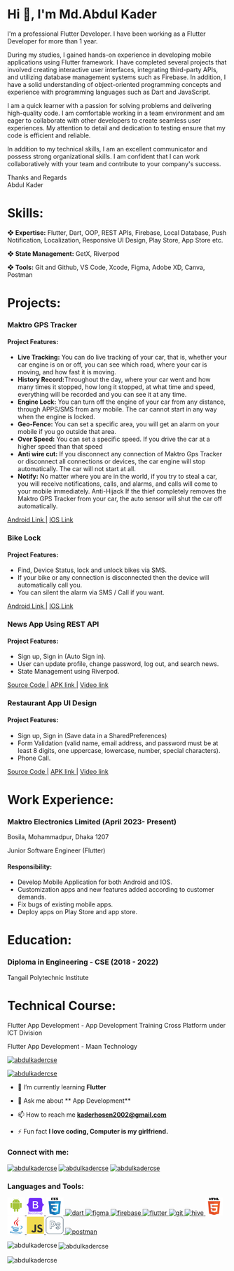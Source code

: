 <h1 align="left">Hi 👋, I'm Md.Abdul Kader</h1>
<p align="left">I'm a professional Flutter Developer. I have been working as a Flutter Developer for more than 1 year.

During my studies, I gained hands-on experience in developing mobile applications using Flutter framework. I have completed several projects that involved creating interactive user interfaces, integrating third-party APIs, and utilizing database management systems such as Firebase. In addition, I have a solid understanding of object-oriented programming concepts and experience with programming languages such as Dart and JavaScript.

I am a quick learner with a passion for solving problems and delivering high-quality code. I am comfortable working in a team environment and am eager to collaborate with other developers to create seamless user experiences. My attention to detail and dedication to testing ensure that my code is efficient and reliable.

In addition to my technical skills, I am an excellent communicator and possess strong organizational skills. I am confident that I can work collaboratively with your team and contribute to your company's success.

Thanks and Regards</br>
Abdul Kader
</p>

<h1 align="left">Skills:</h1>
<p> <b>❖ Expertise:</b> Flutter, Dart, OOP, REST APIs, Firebase, Local Database, Push Notification, Localization, Responsive UI
Design, Play Store, App Store etc.</p>

<p> <b>❖ State Management:</b> GetX, Riverpod</p>
<p> <b>❖ Tools:</b> Git and Github, VS Code, Xcode, Figma, Adobe XD, Canva, Postman</p>


<h1 align="left">Projects:</h1>

<h3>Maktro GPS Tracker</h3>
<h4>Project Features:</h4>
<ul>
<li><b>Live Tracking:</b> You can do live tracking of your car, that is, whether your car engine is on or off, you can see which road, where your car is moving, and how fast it is moving.</li>
<li><b>History Record:</b>Throughout the day, where your car went and how many times it stopped, how long it stopped, at what time and speed, everything will be recorded and you can see it at any time.</li>
<li><b>Engine Lock:</b> You can turn off the engine of your car from any distance, through APPS/SMS from any mobile. The car cannot start in any way when the engine is locked.</li>
<li><b>Geo-Fence:</b> You can set a specific area, you will get an alarm on your mobile if you go outside that area.</li>
<li><b>Over Speed:</b> You can set a specific speed. If you drive the car at a higher speed than that speed</li>
<li><b>Anti wire cut:</b> If you disconnect any connection of Maktro Gps Tracker or disconnect all connections or devices, the car engine will stop automatically. The car will not start at all.</li>
<li><b>Notify:</b> No matter where you are in the world, if you try to steal a car, you will receive notifications, calls, and alarms, and calls will come to your mobile immediately. Anti-Hijack If the thief completely removes the Maktro GPS Tracker from your car, the auto sensor will shut the car off automatically.</li>

</ul>
<p align="left">
<a href="https://play.google.com/store/apps/details?id=com.maktro.maktrogpstracker" target="blank">Android Link |</a>
<a href="https://apps.apple.com/us/app/maktro-gps-tracker/id6463846330" target="blank">IOS Link</a>
</p>

<h3>Bike Lock</h3>
<h4>Project Features:</h4>
<ul>
  <li>Find, Device Status, lock and unlock bikes via SMS.</li>
  <li>If your bike or any connection is disconnected then the device will automatically call you.</li>
  <li>You can silent the alarm via SMS / Call if you want.</li>
</ul>
<p align="left">
<a href="https://play.google.com/store/apps/details?id=com.maktro.bikelockold" target="blank">Android Link |</a>
<a href="https://apps.apple.com/kw/app/bike-lock-bd/id1478416802" target="blank">IOS Link</a>
</p>

<h3>News App Using REST API</h3>
<h4>Project Features:</h4>
<ul>
  <li>Sign up, Sign in (Auto Sign in).</li>
  <li>User can update profile, change password, log out, and search news.</li>
  <li>State Management using Riverpod.</li>
</ul>
<p align="left">
<a href="https://github.com/abdulkadercse/news-app-with-api" target="blank">Source Code |</a>
<a href="https://docs.google.com/document/d/1LujApNrxS55cUdMFgN3SLj_4P54YMMAz2ySuZdDJCa4/edit?usp=sharing" target="blank">APK link |</a>
<a href="https://docs.google.com/document/d/1LujApNrxS55cUdMFgN3SLj_4P54YMMAz2ySuZdDJCa4/edit?usp=sharing" target="blank">Video link</a>
</p>


<h3>Restaurant App UI Design</h3>
<h4>Project Features:</h4>
<ul>
  <li>Sign up, Sign in (Save data in a SharedPreferences)</li>
  <li>Form Validation (valid name, email address, and password must be at least 8 digits, one uppercase, lowercase, number, special characters).</li>
  <li>Phone Call.</li>
</ul>

<p align="left">
<a href="https://github.com/abdulkadercse/restaurant_app" target="blank">Source Code |</a>
<a href="https://docs.google.com/document/d/1LujApNrxS55cUdMFgN3SLj_4P54YMMAz2ySuZdDJCa4/edit?usp=sharing" target="blank">APK link |</a>
<a href="https://docs.google.com/document/d/1LujApNrxS55cUdMFgN3SLj_4P54YMMAz2ySuZdDJCa4/edit?usp=sharing" target="blank">Video link</a>
</p>

<h1 align="left">Work Experience:</h1>
<h3>Maktro Electronics Limited (April 2023- Present)</h3>
<p>Bosila, Mohammadpur, Dhaka 1207</p>
<p>Junior Software Engineer (Flutter)</p>
<h4>Responsibility:</h4>
<ul>
  <li>Develop Mobile Application for both Android and IOS.</li>
  <li>Customization apps and new features added according to customer demands.</li>
  <li>Fix bugs of existing mobile apps.</li>
   <li> Deploy apps on Play Store and app store.</li>
</ul>


<h1 align="left">Education:</h1>
<h3>Diploma in Engineering - CSE (2018 - 2022)</h3>
<p>Tangail Polytechnic Institute</p>

<h1 align="left">Technical Course:</h1>
<p>Flutter App Development - App Development Training Cross Platform under ICT Division</p>
<p>Flutter App Development - Maan Technology</p>


<p align="left"> <a href="https://github.com/ryo-ma/github-profile-trophy"><img src="https://github-profile-trophy.vercel.app/?username=abdulkadercse" alt="abdulkadercse" /></a> </p>

<p align="left"> <a href="https://twitter.com/abdulkadercse" target="blank"><img src="https://img.shields.io/twitter/follow/abdulkadercse?logo=twitter&style=for-the-badge" alt="abdulkadercse" /></a> </p>

- 🌱 I’m currently learning **Flutter**

- 💬 Ask me about ** App Development**

- 📫 How to reach me **kaderhosen2002@gmail.com**

- ⚡ Fun fact **I love coding, Computer is my girlfriend.**

<h3 align="left">Connect with me:</h3>
<p align="left">
<a href="https://twitter.com/abdulkadercse" target="blank"><img align="center" src="https://raw.githubusercontent.com/rahuldkjain/github-profile-readme-generator/master/src/images/icons/Social/twitter.svg" alt="abdulkadercse" height="30" width="40" /></a>
<a href="https://linkedin.com/in/abdulkadercse" target="blank"><img align="center" src="https://raw.githubusercontent.com/rahuldkjain/github-profile-readme-generator/master/src/images/icons/Social/linked-in-alt.svg" alt="abdulkadercse" height="30" width="40" /></a>
<a href="https://fb.com/abdulkadercse" target="blank"><img align="center" src="https://raw.githubusercontent.com/rahuldkjain/github-profile-readme-generator/master/src/images/icons/Social/facebook.svg" alt="abdulkadercse" height="30" width="40" /></a>
</p>

<h3 align="left">Languages and Tools:</h3>
<p align="left"> <a href="https://developer.android.com" target="_blank" rel="noreferrer"> <img src="https://raw.githubusercontent.com/devicons/devicon/master/icons/android/android-original-wordmark.svg" alt="android" width="40" height="40"/> </a> <a href="https://getbootstrap.com" target="_blank" rel="noreferrer"> <img src="https://raw.githubusercontent.com/devicons/devicon/master/icons/bootstrap/bootstrap-plain-wordmark.svg" alt="bootstrap" width="40" height="40"/> </a> <a href="https://www.w3schools.com/css/" target="_blank" rel="noreferrer"> <img src="https://raw.githubusercontent.com/devicons/devicon/master/icons/css3/css3-original-wordmark.svg" alt="css3" width="40" height="40"/> </a> <a href="https://dart.dev" target="_blank" rel="noreferrer"> <img src="https://www.vectorlogo.zone/logos/dartlang/dartlang-icon.svg" alt="dart" width="40" height="40"/> </a> <a href="https://www.figma.com/" target="_blank" rel="noreferrer"> <img src="https://www.vectorlogo.zone/logos/figma/figma-icon.svg" alt="figma" width="40" height="40"/> </a> <a href="https://firebase.google.com/" target="_blank" rel="noreferrer"> <img src="https://www.vectorlogo.zone/logos/firebase/firebase-icon.svg" alt="firebase" width="40" height="40"/> </a> <a href="https://flutter.dev" target="_blank" rel="noreferrer"> <img src="https://www.vectorlogo.zone/logos/flutterio/flutterio-icon.svg" alt="flutter" width="40" height="40"/> </a> <a href="https://git-scm.com/" target="_blank" rel="noreferrer"> <img src="https://www.vectorlogo.zone/logos/git-scm/git-scm-icon.svg" alt="git" width="40" height="40"/> </a> <a href="https://hive.apache.org/" target="_blank" rel="noreferrer"> <img src="https://www.vectorlogo.zone/logos/apache_hive/apache_hive-icon.svg" alt="hive" width="40" height="40"/> </a> <a href="https://www.w3.org/html/" target="_blank" rel="noreferrer"> <img src="https://raw.githubusercontent.com/devicons/devicon/master/icons/html5/html5-original-wordmark.svg" alt="html5" width="40" height="40"/> </a> <a href="https://www.java.com" target="_blank" rel="noreferrer"> <img src="https://raw.githubusercontent.com/devicons/devicon/master/icons/java/java-original.svg" alt="java" width="40" height="40"/> </a> <a href="https://developer.mozilla.org/en-US/docs/Web/JavaScript" target="_blank" rel="noreferrer"> <img src="https://raw.githubusercontent.com/devicons/devicon/master/icons/javascript/javascript-original.svg" alt="javascript" width="40" height="40"/> </a> <a href="https://www.photoshop.com/en" target="_blank" rel="noreferrer"> <img src="https://raw.githubusercontent.com/devicons/devicon/master/icons/photoshop/photoshop-line.svg" alt="photoshop" width="40" height="40"/> </a> <a href="https://postman.com" target="_blank" rel="noreferrer"> <img src="https://www.vectorlogo.zone/logos/getpostman/getpostman-icon.svg" alt="postman" width="40" height="40"/> </a> </p>

<p><img align="left" src="https://github-readme-stats.vercel.app/api/top-langs?username=abdulkadercse&show_icons=true&locale=en&layout=compact" alt="abdulkadercse" /></p>

<p>&nbsp;<img align="center" src="https://github-readme-stats.vercel.app/api?username=abdulkadercse&show_icons=true&locale=en" alt="abdulkadercse" /></p>

<p><img align="center" src="https://github-readme-streak-stats.herokuapp.com/?user=abdulkadercse&" alt="abdulkadercse" /></p>
